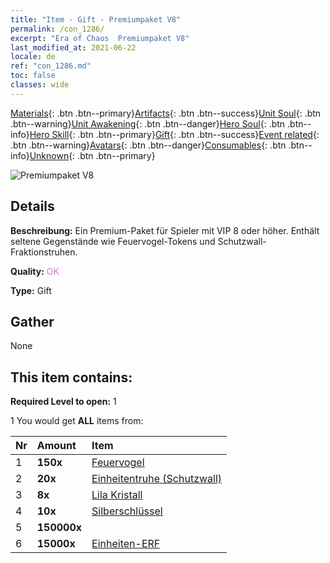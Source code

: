 ```yaml
---
title: "Item - Gift - Premiumpaket V8"
permalink: /con_1286/
excerpt: "Era of Chaos  Premiumpaket V8"
last_modified_at: 2021-06-22
locale: de
ref: "con_1286.md"
toc: false
classes: wide
---
```

 [Materials](/ItemsDE/){: .btn .btn--primary}[Artifacts](/ItemsDE/Artifacts/){: .btn .btn--success}[Unit Soul](/ItemsDE/UnitSoul/){: .btn .btn--warning}[Unit Awakening](/ItemsDE/UnitAwakening/){: .btn .btn--danger}[Hero Soul](/ItemsDE/HeroSoul/){: .btn .btn--info}[Hero Skill](/ItemsDE/HeroSkill/){: .btn .btn--primary}[Gift](/ItemsDE/Gift/){: .btn .btn--success}[Event related](/ItemsDE/Events/){: .btn .btn--warning}[Avatars](/ItemsDE/Avatars/){: .btn .btn--danger}[Consumables](/ItemsDE/Consumables/){: .btn .btn--info}[Unknown](/ItemsDE/Unknown/){: .btn .btn--primary}

 ![Premiumpaket V8](/images/t/i_905008.png)

## Details
 **Beschreibung:** Ein Premium-Paket für Spieler mit VIP 8 oder höher. Enthält seltene Gegenstände wie Feuervogel-Tokens und Schutzwall-Fraktionstruhen.

 **Quality:** <span style="color: #DA70D6">OK</span>

 **Type:** Gift

## Gather

  None

## This item contains:

 **Required Level to open:** 1

 1 You would get **ALL** items  from:

  | Nr | Amount |     Item    |
  |:---|:-------|:------------|
  | 1 |  **150x** | [Feuervogel](/ItemsDE/unt_268/) |  | 
  | 2 |  **20x** | [Einheitentruhe (Schutzwall)](/ItemsDE/con_1270/) |  | 
  | 3 |  **8x** | [Lila Kristall](/ItemsDE/con_720/) |  | 
  | 4 |  **10x** | [Silberschlüssel](/ItemsDE/con_693/) |  | 
  | 5 |  **150000x** | <i class="fas fa-coins"/> |  | 
  | 6 |  **15000x** | [Einheiten-ERF](/ItemsDE/con_902/) |  | 
